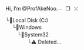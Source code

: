  Hi, I’m @ProfAkeNoo.                     ⎯⠀❐⠀⤬     
                                                    
  └📁Local Disk (C:)                                 
　   └📁Windows                                      
　　   └📂System32                                  
　　　    　└⚠️ Deleted...                                      
                                                    
<!---
ProfAkeNoo/ProfAkeNoo is a ✨ special ✨ repository because its `README.md` (this file) appears on your GitHub profile.
You can click the Preview link to take a look at your changes.
--->
